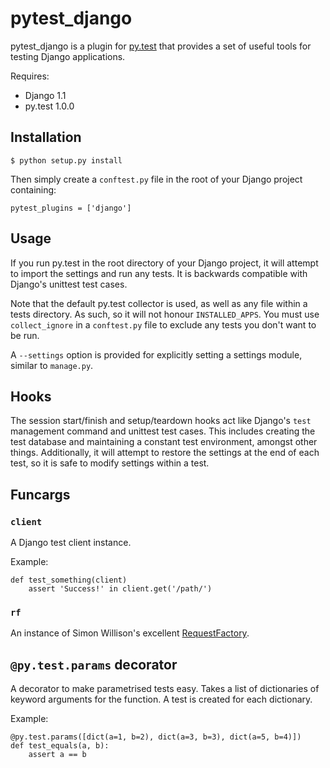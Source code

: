 pytest_django
=============

pytest_django is a plugin for [py.test](http://pytest.org/) that provides a set of useful tools for testing Django applications.

Requires:

  * Django 1.1
  * py.test 1.0.0

Installation
------------

    $ python setup.py install

Then simply create a `conftest.py` file in the root of your Django project 
containing:

    pytest_plugins = ['django']

Usage
-----

If you run py.test in the root directory of your Django project, it will 
attempt to import the settings and run any tests. It is backwards compatible 
with Django's unittest test cases.

Note that the default py.test collector is used, as well as any file within a 
tests directory. As such, so it will not honour `INSTALLED_APPS`. You must use 
`collect_ignore` in a `conftest.py` file to exclude any tests you don't want 
to be run.

A `--settings` option is provided for explicitly setting a settings module, 
similar to `manage.py`.

Hooks
-----

The session start/finish and setup/teardown hooks act like Django's `test` 
management command and unittest test cases. This includes creating the test 
database and maintaining a constant test environment, amongst other things. 
Additionally, it will attempt to restore the settings at the end of each test, 
so it is safe to modify settings within a test.

Funcargs
--------

### `client`

A Django test client instance.

Example:

    def test_something(client)
        assert 'Success!' in client.get('/path/')
        

### `rf`

An instance of Simon Willison's excellent 
[RequestFactory](http://www.djangosnippets.org/snippets/963/).

`@py.test.params` decorator
---------------------------

A decorator to make parametrised tests easy. Takes a list of dictionaries of 
keyword arguments for the function. A test is created for each dictionary.

Example:

    @py.test.params([dict(a=1, b=2), dict(a=3, b=3), dict(a=5, b=4)])  
    def test_equals(a, b):
        assert a == b
